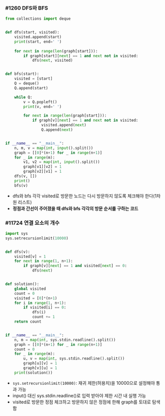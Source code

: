 ### #1260 DFS와 BFS

```python
from collections import deque


def dfs(start, visited):
    visited.append(start)
    print(start, end=' ')
    
    for next in range(len(graph[start])):
        if graph[start][next] == 1 and next not in visited:
            dfs(next, visited)


def bfs(start):
    visited = [start]
    Q = deque()
    Q.append(start)

    while Q:
        v = Q.popleft()
        print(v, end=' ')

        for next in range(len(graph[start])):
            if graph[v][next] == 1 and next not in visited:
                visited.append(next)
                Q.append(next)


if __name__ == "__main__":
    n, m, v = map(int, input().split())
    graph = [[0]*(n+1) for _ in range(n+1)]
    for _ in range(m):
        v1, v2 = map(int, input().split())
        graph[v1][v2] = 1
        graph[v2][v1] = 1
    dfs(v, [])
    print()
    bfs(v)
```

- dfs와 bfs 각각 visited로 방문한 노드는 다시 방문하지 않도록 체크해야 한다(1차원 리스트)
- **정점과 간선이 주어졌을 때 dfs와 bfs 각각의 방문 순서를 구하는 코드**



### #11724 연결 요소의 개수

```python
import sys
sys.setrecursionlimit(10000)


def dfs(v):
    visited[v] = 1
    for next in range(1, n+1):
        if graph[v][next] == 1 and visited[next] == 0:
            dfs(next)


def solution():
    global visited
    count = 0
    visited = [0]*(n+1)
    for i in range(1, n+1):
        if visited[i] == 0:
            dfs(i)
            count += 1
    return count


if __name__ == "__main__":
    n, m = map(int, sys.stdin.readline().split())
    graph = [[0]*(n+1) for _ in range(n+1)]
    count = 0
    for _ in range(m):
        u, v = map(int, sys.stdin.readline().split())
        graph[u][v] = 1
        graph[v][u] = 1
    print(solution())
```

- `sys.setrecursionlimit(10000)`: 재귀 제한(허용치)을 10000으로 설정해야 통과 가능
- input() 대신 sys.stdin.readline()로 입력 받아야 제한 시간 내 실행 가능
- visited로 방문한 정점 체크하고 방문하지 않은 정점에 한해 graph를 토대로 탐색함